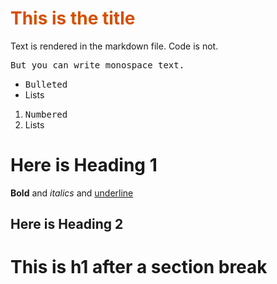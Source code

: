 
# <span style="color:rgb(213,80,0)">This is the title</span>

Text is rendered in the markdown file. Code is not. 


<samp>But you can write monospace text.</samp>

-  <samp>Bulleted</samp> 
-  Lists 

1.  <samp>Numbered</samp>
2. Lists
# Here is Heading 1

**Bold** and  *italics* and <u>underline</u>

## Here is Heading 2
# This is h1 after a section break
